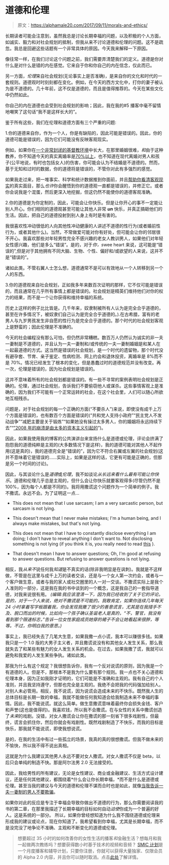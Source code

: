# 道德和伦理

> 原文：<https://alphamale20.com/2017/09/11/morals-and-ethics/>

长期读者可能会注意到，虽然我总是讨论长期幸福的问题，以及积极的个人方面，如诚实、毅力和对社会规划的抵制，但我从来不讨论道德和伦理的问题。这不是疏忽。我总是回避这些话题有一个非常具体的原因。今天我来解释一下原因。

像往常一样，在我们讨论这个问题之前，我们需要弄清楚我们的定义。道德是你对什么是对什么是错的内在感觉。它来自于你和你自己的内在信念，仅此而已。

另一方面，*伦理*来自社会规划(无论事实上是否准确)，是来自你的文化和时代的一套规则。道德观时时刻刻都在变化。例如，在今天的西方文化中，打你的妻子被认为是不道德的。几十年前，这不仅是道德的，而且是值得推荐的。今天在某些文化中仍然如此。

你自己的内在道德也会受到社会规划的影响；因此，我在我的#5 播客中毫不留情地嘲笑了这句话“我不是这样长大的”。

鉴于所有这些，我们在伦理和道德方面有三个严重的问题:

1.你的道德来自你，作为一个人，你是有缺陷的，因此可能是错误的。因此，你的道德可能是错误的，因为它们可能没有反映客观现实。

例如，如果你在[一个非常封闭的基督教环境](https://blackdragonblog.com/2016/06/20/overcome-religious-programming/)中长大，在那里婚姻很难，*和*由于这种教养，你不知道今天的真实离婚率是[70%以上](https://blackdragonblog.com/2014/07/13/divorce-statistics/)，也不知道在现代离婚对男人和孩子(公平地说，有时也包括女人)的伤害，你可能会认为不结婚是不道德的。然而，基于无知和过时的数据，你的道德将是错误的，不管你对此有多强烈的感觉。

如果我走过来，把一堆事实、科学和统计数据推到你面前，并且[帮助你看清客观现实](https://blackdragonblog.com/2013/11/24/2-2-5/)的真实面目，那么*也许*你会醒悟到你的道德观一直都是错误的，并修正它。或者你会说我是个混蛋，然后更深入地挖掘，但这仍然不能使你的道德客观准确。

2.你的道德是为你定制的，因此，可能会让你快乐。但是让你开心的事不一定能让别人开心。你们相同的道德观甚至可能让其他人非常 ***un*** 快乐，并真正搞砸他们的生活。因此，把自己的道德投射到别人身上有时是有害的。

我很喜欢性冲动很低的人向其他性冲动健康的人讲述不道德的性行为(或者婚前性行为，或者其他什么)。当然，不常做爱可能对你有好处，但可能会让你的邻居很不开心。我喜欢那些对年轻男性完全不感兴趣的老女人教训男人，如果他们对年轻女性感兴趣，他们是多么“错误”。是的，对于*你，s*wee heart 来说，这可能是“错误的”,但是对于其他拥有不同大脑、生物、个性、偏好和/或欲望的人来说，这并不是“错误的”。

诸如此类。不管右翼人士怎么想，道德通常不是可以有效地从一个人转移到另一个人的东西。

3.你的道德观来自社会规划，正如我多年来数百次证明的那样，它不仅可能是错误的，而且通常在几乎所有事情上都是错误的。社会规划是精英们维持他们对你的权力的结果，而不是一个让你获得和维持幸福的系统。

历史上这样的例子比比皆是。几千年来，奴隶制被所有人认为是完全合乎道德的，甚至在许多情况下，被奴隶们自己认为是完全合乎道德的。).在古希腊，富有的老男人与九岁男孩发生非自愿的性行为是完全合乎道德的。那个时代的社会规划客观上是野蛮的；因此伦理是不准确的。

今天的社会编程没有那么可怕，但仍然非常糟糕。数百万人仍然认为诚实的非一夫一妻制是不道德的，并且认为一夫一妻制和/或传统的一夫一妻制婚姻是和某人在一起最道德的方式。这当然是错误的社会规划，是一个时代的遗留物，那个时代没有避孕套、节育、亲子鉴定、性病检测、网上约会和退休投资，离婚率是 8%而不是 70%。情况已经发生了根本的变化，但是愚蠢过时的道德规范并没有改变。再一次，伦理是错误的，因为社会规划是错误的。

这并不意味着所有的社会规划都是错误的。有一些不寻常的案例表明社会规划是正确的。伦理，通过社会规划，告诉我们不要偷窃他人或谋杀。这些事情客观上是准确的，因为我们不可能有一个正常运转的社会，在这个社会里，人们可以随心所欲地互相残杀。

问题是，对于社会规划的每一个正确的方面(“不要杀人”)来说，即使没有成千上万个方面是错误的，也有数百个方面是错误的(“共和党人支持小政府”“民主党人不发动战争”“减肥主要是关于锻炼”“如果她没有操过太多男人，你的婚姻将永远持续下去”“[”2008 年的崩溃是由太多的资本主义引起的](http://calebjonesblog.com/its-not-capitalism-its-corporatism/)”)。

因此，如果我使用我的博客的公共演讲台来宣扬什么是道德或伦理，评论会挤满了抱怨我的道德纯粹是主观的(大多数情况下是这样)，我的道德可能对其他人不起作用(这是真的)，我的道德完全是“错误的”，因为它不符合右翼或左翼的社会规划(这并不意味着它是错误的……实际上，如果是这样的话，它更有可能是正确的，但那是另一个时间的讨论)。

因此，与其谈论什么是*道德*或*伦理*，我不如谈论*从长远来看什么最有可能让你快乐*。道德和伦理几乎总是主观的，但什么会让你快乐就要客观得多(尽管仍然不是 100%，因为每个人都是不同的)。我将用撒谎这个问题作为一个简单的例子。我不撒谎。永远不会。为了证明这一点...

*   This does not mean that I use sarcasm; I am a very sarcastic person, but sarcasm is not lying.

*   This doesn't mean that I never make mistakes; I'm a human being, and I always make mistakes, but that's not lying.

*   This does not mean that I have to constantly disclose everything I am doing; I don't have to reveal anything I don't want to. Not disclosing something is not lying (if you think it is, you really need to read [this](https://blackdragonblog.com/2016/04/18/the-difference-between-lying-deception-and-disclosure/) ).

*   That doesn't mean I have to answer questions; Oh, I'm good at refusing to answer questions. But refusing to answer questions is not lying.

相反，我*从来不*说任何我*知道*是不真实的话(除非我明显是在讽刺)。我就是不这样做，不管是在这里与成千上万的读者交谈，还是与一个女人第一次约会，或者与一个客户做生意，或者与我的家人或社交圈里的人一对一交谈。不撒谎实际上是我个人准则的一部分，这是我在我的书中谈到的一个概念，这是我自己的一套指导道德，对我来说很有用。 *(编辑:我应该澄清一下，因为我已经收到了关于它的评论。是的，对于一个人来说，绝对不撒谎是不可能的。我敢肯定，如果你连续几年每天 24 小时拿着写字板跟着我，你会发现我撒了很少的善意谎言，尤其是在我措手不及、脱口而出的时候，比如向一个孩子确认圣诞老人是真的，“不，警官，我没有看到那个限速标志，”告诉一位女性家庭成员她穿的裙子不会让她看起来很胖，等等。不过，你明白我的意思。)*

事实上，我已经失去了几笔大生意，如果我撒一点小谎，我本可以赚很多钱。如果我只是一个 1.0 版的大男子主义者，并且撒谎说没有和其他女人发生关系，那么我就失去了和某些有魅力的女人发生关系的机会。在过去，如果我撒了谎，我就可以避免和我爱的人发生某些争执。诸如此类。

那我为什么有这个规定？我很想告诉你，我有一个反对说谎的原则，因为我是一个有道德的人。但是不，那根本不是我为什么要有那个规则。我一点也不关心道德和伦理本身，因为正如我刚才证明的，它们可能是不准确和主观的。我有自己的个人准则，并且我坚持遵守，但那也完全是主观的。我绝不会把我的代码强加给别人。对别人未必管用。相反，我不说谎，因为说谎会造成未来的不快乐。既然我人生的总体目标是长期一致的幸福，我就不能做任何我知道会给我制造未来不幸福的事情。因此，我不能说谎。就这么简单。做生意撒谎意味着最终你会损失金钱、客户和声誉(这也是值得的)。我喜欢钱，所以我不会撒谎。在与女性的关系中撒谎创造了*未来*的戏剧。没错，对女人撒谎会让你在撒谎的那一刻省下很多戏剧性，但最终，谎言会抓住你，然后你就会有戏剧性。既然戏剧制造了不快乐，而我的目标是快乐，那我就不能说谎，即使我想说谎。

是的，在我的生活中有过一些孤立的场景，我真的真的很想撒谎。但我不做未来的不愉快，所以我不得不说出真相。

这就是为什么我建议其他男人永远不要对女人撒谎。对女人撒谎不仅是 beta，以后只会单纯的制造不快。那是阿尔法男 2.0 无法接受的。

因此，我给男性的所有建议，无论是女性建议、商业或金融建议、生活方式设计建议，还是任何其他建议，都围绕着*什么会让你长期幸福，*而不是什么是道德或伦理。甚至当我的建议与今天的道德和伦理不谋而合时也是如此，就像[当我告诉一夫一妻制的男人不要欺骗](https://blackdragonblog.com/2017/08/24/reponses-men-pro-cheating/)。

如果你对此的反应是专注于幸福会导致你做出不道德的行为，那么你需要阅读我的书的第二章，在那里我描述了长期幸福的目标如何自动*迫使*你成为一个普遍的好人。这是系统的一部分。 所以，如果你曾经想知道为什么我不围绕道德或伦理来形成我的建议或论点，现在你知道了。我希望看到你幸福，尤其是长期幸福，而不是没完没了地争论不准确、主观和不断变化的道德或伦理。

> 想要超过 35 小时的如何改善你的女性生活的播客*和*金融生活？想每月和我一起做两次教练吗？想要获得数小时基于技术的视频和音频？ [SMIC 计划](https://alphamale20.kartra.com/page/vIL17)是一个月度播客和辅导计划，只要你注册，你就可以获得大量独家、仅限会员的 Alpha 2.0 内容，并且你可以随时取消。点击[此处](https://alphamale20.kartra.com/page/vIL17)了解详情。
> 
> 